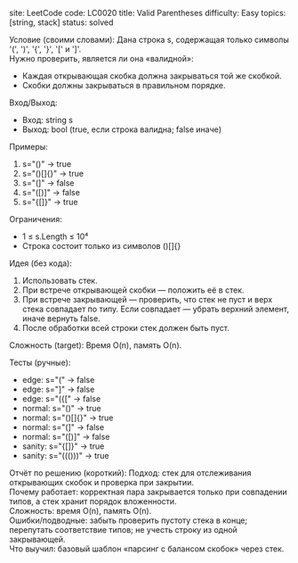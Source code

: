 ﻿site: LeetCode
code: LC0020
title: Valid Parentheses
difficulty: Easy
topics: [string, stack]
status: solved

Условие (своими словами):
Дана строка s, содержащая только символы '(', ')', '{', '}', '[' и ']'.  
Нужно проверить, является ли она «валидной»:  
- Каждая открывающая скобка должна закрываться той же скобкой.  
- Скобки должны закрываться в правильном порядке.  

Вход/Выход:
- Вход: string s
- Выход: bool (true, если строка валидна; false иначе)

Примеры:
1) s="()" → true  
2) s="()[]{}" → true  
3) s="(]" → false  
4) s="([)]" → false  
5) s="{[]}" → true  

Ограничения:
- 1 ≤ s.Length ≤ 10⁴  
- Строка состоит только из символов ()[]{}  

Идея (без кода):
1) Использовать стек.  
2) При встрече открывающей скобки — положить её в стек.  
3) При встрече закрывающей — проверить, что стек не пуст и верх стека совпадает по типу. Если совпадает — убрать верхний элемент, иначе вернуть false.  
4) После обработки всей строки стек должен быть пуст.  

Сложность (target):
Время O(n), память O(n).

Тесты (ручные):
- edge: s="(" → false  
- edge: s="]" → false  
- edge: s="({[" → false  
- normal: s="()" → true  
- normal: s="()[]{}" → true  
- normal: s="(]" → false  
- normal: s="([)]" → false  
- sanity: s="{[]}" → true  
- sanity: s="((()))" → true  

Отчёт по решению (короткий):
Подход: стек для отслеживания открывающих скобок и проверка при закрытии.  
Почему работает: корректная пара закрывается только при совпадении типов, а стек хранит порядок вложенности.  
Сложность: время O(n), память O(n).  
Ошибки/подводные: забыть проверить пустоту стека в конце; перепутать соответствие типов; не учесть строку из одной закрывающей.  
Что выучил: базовый шаблон «парсинг с балансом скобок» через стек.
